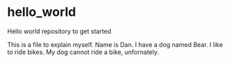 # hello_world
Hello world repository to get started

This is a file to explain myself. 
Name is Dan.
I have a dog named Bear.
I like to ride bikes.
My dog cannot ride a bike, unfornately.
